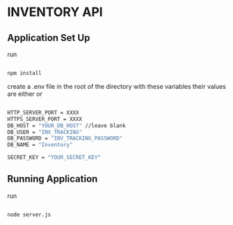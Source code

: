 # INVENTORY API

## Application Set Up

  run
  
  ```bash

  npm install

  ```

  create a .env file in the root of the directory with these variables their values  are either or
  
  ```bash

HTTP_SERVER_PORT = XXXX
HTTPS_SERVER_PORT = XXXX
DB_HOST = "YOUR_DB_HOST" //leave blank
DB_USER = "INV_TRACKING"
DB_PASSWORD = "INV_TRACKING_PASSWORD"
DB_NAME = "Inventory"

SECRET_KEY = "YOUR_SECRET_KEY"

  ```
  
## Running Application

run

  ```bash

  node server.js

  ```
